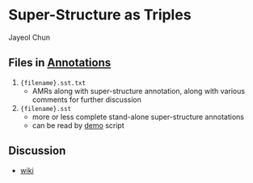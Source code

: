 # Super-Structure as Triples

Jayeol Chun

## Files in [Annotations](annotations)
1. `{filename}.sst.txt`
    * AMRs along with super-structure annotation, along with various comments for further discussion
1.  `{filename}.sst`
    * more or less complete stand-alone super-structure annotations
    * can be read by [demo](demo.py) script
    
## Discussion
* [wiki](https://github.com/umr4nlp/sst_demo/wiki/Discussion)